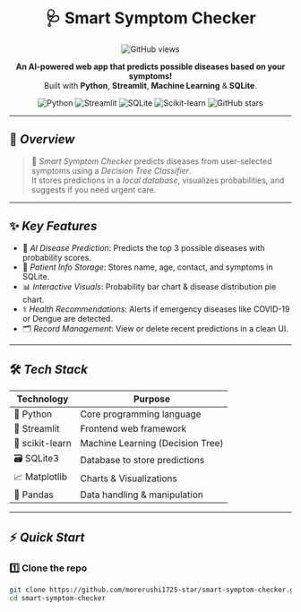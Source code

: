 <h1 align="center">🩺 Smart Symptom Checker</h1>

<p align="center">
  <img src="https://img.shields.io/github/views/morerushi1725-star/smart-symptom-checker?style=flat-square" alt="GitHub views">
</p>

<p align="center">
  <b>An AI-powered web app that predicts possible diseases based on your symptoms!</b><br>
  Built with <b>Python</b>, <b>Streamlit</b>, <b>Machine Learning</b> & <b>SQLite</b>.
</p>

<p align="center">
  <img src="https://img.shields.io/badge/Python-3.12-blue?logo=python" alt="Python">
  <img src="https://img.shields.io/badge/Streamlit-App-red?logo=streamlit" alt="Streamlit">
  <img src="https://img.shields.io/badge/SQLite-Database-blue?logo=sqlite" alt="SQLite">
  <img src="https://img.shields.io/badge/ScikitLearn-ML%20Model-orange?logo=scikitlearn" alt="Scikit-learn">
  <img src="https://img.shields.io/github/stars/morerushi1725-star/smart-symptom-checker?style=social" alt="GitHub stars">
</p>

---

## 🌟 *Overview*

> 🏥 *Smart Symptom Checker* predicts diseases from user-selected symptoms using a *Decision Tree Classifier*.  
> It stores predictions in a *local database*, visualizes probabilities, and suggests if you need urgent care.  

---

## ✨ *Key Features*

- 🧠 *AI Disease Prediction*: Predicts the top 3 possible diseases with probability scores.  
- 🧍 *Patient Info Storage*: Stores name, age, contact, and symptoms in SQLite.  
- 📊 *Interactive Visuals*: Probability bar chart & disease distribution pie chart.  
- ⚕ *Health Recommendations*: Alerts if emergency diseases like COVID-19 or Dengue are detected.  
- 🗂 *Record Management*: View or delete recent predictions in a clean UI.

---

## 🛠 *Tech Stack*

| Technology | Purpose |
|------------|---------|
| 🐍 Python | Core programming language |
| 🎨 Streamlit | Frontend web framework |
| 🤖 scikit-learn | Machine Learning (Decision Tree) |
| 🗃 SQLite3 | Database to store predictions |
| 📈 Matplotlib | Charts & Visualizations |
| 🧾 Pandas | Data handling & manipulation |

---

## ⚡ *Quick Start*

### 1️⃣ Clone the repo
```bash
git clone https://github.com/morerushi1725-star/smart-symptom-checker.git
cd smart-symptom-checker
